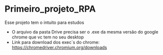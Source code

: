 # Primeiro_projeto_RPA
Esse projeto tem o intuito para estudos 

- O arquivo da pasta Drive precisa ser o .exe da mesma versão do google chrome que vc tem no seu desktop
- Link para download dos exec´s do chrome: https://chromedriver.chromium.org/downloads
